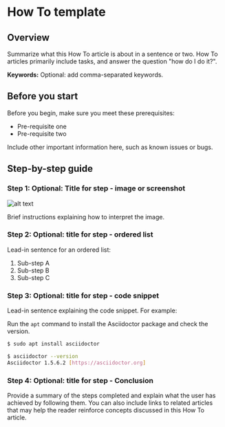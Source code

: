 <!-- Copy this Template. -->
<!-- Describe the title of your article by replacing "How To Template" with the page name you want to publish to. -->

# How To template

## Overview

Summarize what this How To article is about in a sentence or two.
How To articles primarily include tasks, and answer the question "how do I do it?".

**Keywords:** Optional: add comma-separated keywords.

## Before you start

<!-- Delete this section if your readers can go to the steps without requiring any prerequisite knowledge. -->

Before you begin, make sure you meet these prerequisites:

- Pre-requisite one
- Pre-requisite two

Include other important information here, such as known issues or bugs.

## Step-by-step guide

### Step 1: Optional: Title for step - image or screenshot

<!-- When an image, such as a screenshot, is quicker to interpret than descriptive text, put the screenshot first, otherwise lead with the text. -->

![alt text](https://upload.wikimedia.org/wikipedia/commons/3/35/Tux.svg "Image title that describes image.")

Brief instructions explaining how to interpret the image.

### Step 2: Optional: title for step - ordered list

Lead-in sentence for an ordered list:

1. Sub-step A
1. Sub-step B
1. Sub-step C

### Step 3: Optional: title for step - code snippet

Lead-in sentence explaining the code snippet. For example:

Run the `apt` command to install the Asciidoctor package and check the version.

```bash
$ sudo apt install asciidoctor

$ asciidoctor --version
Asciidoctor 1.5.6.2 [https://asciidoctor.org]
```

### Step 4: Optional: title for step - Conclusion

Provide a summary of the steps completed and explain what the user has achieved by following them. You can also include links to related articles that may help the reader reinforce concepts discussed in this How To article.
